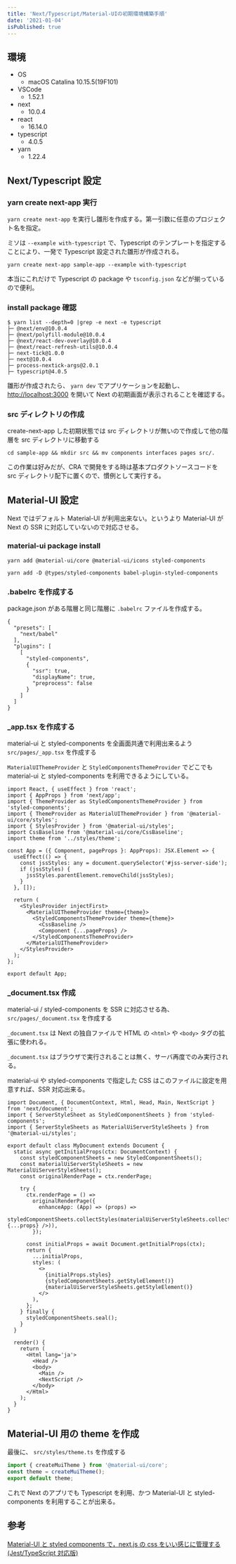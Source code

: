 ```yaml
---
title: 'Next/Typescript/Material-UIの初期環境構築手順'
date: '2021-01-04'
isPublished: true
---
```


## 環境

- OS
  - macOS Catalina 10.15.5(19F101)
- VSCode
  - 1.52.1
- next
  - 10.0.4
- react
  - 16.14.0
- typescript
  - 4.0.5
- yarn
  - 1.22.4

## Next/Typescript 設定

### yarn create next-app 実行

`yarn create next-app` を実行し雛形を作成する。第一引数に任意のプロジェクト名を指定。

ミソは `--example with-typescript` で、Typescript のテンプレートを指定することにより、一発で Typescript 設定された雛形が作成される。

```
yarn create next-app sample-app --example with-typescript
```

本当にこれだけで Typescript の package や `tsconfig.json` などが揃っているので便利。

### install package 確認

```
$ yarn list --depth=0 |grep -e next -e typescript
├─ @next/env@10.0.4
├─ @next/polyfill-module@10.0.4
├─ @next/react-dev-overlay@10.0.4
├─ @next/react-refresh-utils@10.0.4
├─ next-tick@1.0.0
├─ next@10.0.4
├─ process-nextick-args@2.0.1
├─ typescript@4.0.5
```

雛形が作成されたら、 `yarn dev` でアプリケーションを起動し、 [http://localhost:3000](http://localhost:3000) を開いて Next の初期画面が表示されることを確認する。

### src ディレクトリの作成

create-next-app した初期状態では src ディレクトリが無いので作成して他の階層を src ディレクトリに移動する

```
cd sample-app && mkdir src && mv components interfaces pages src/.
```

この作業は好みだが、CRA で開発をする時は基本プロダクトソースコードを src ディレクトリ配下に置くので、慣例として実行する。

## Material-UI 設定

Next ではデフォルト Material-UI が利用出来ない。というより Material-UI が Next の SSR に対応していないので対応させる。

### material-ui package install

```
yarn add @material-ui/core @material-ui/icons styled-components
```

```
yarn add -D @types/styled-components babel-plugin-styled-components
```

### .babelrc を作成する

package.json がある階層と同じ階層に `.babelrc` ファイルを作成する。

```json:.babelrc
{
  "presets": [
    "next/babel"
  ],
  "plugins": [
    [
      "styled-components",
      {
        "ssr": true,
        "displayName": true,
        "preprocess": false
      }
    ]
  ]
}
```

### \_app.tsx を作成する

material-ui と styled-components を全画面共通で利用出来るよう `src/pages/_app.tsx` を作成する

`MaterialUIThemeProvider` と `StyledComponentsThemeProvider` でどこでも material-ui と styled-components を利用できるようにしている。

```jsx:_app.tsx
import React, { useEffect } from 'react';
import { AppProps } from 'next/app';
import { ThemeProvider as StyledComponentsThemeProvider } from 'styled-components';
import { ThemeProvider as MaterialUIThemeProvider } from '@material-ui/core/styles';
import { StylesProvider } from '@material-ui/styles';
import CssBaseline from '@material-ui/core/CssBaseline';
import theme from '../styles/theme';

const App = ({ Component, pageProps }: AppProps): JSX.Element => {
  useEffect(() => {
    const jssStyles: any = document.querySelector('#jss-server-side');
    if (jssStyles) {
      jssStyles.parentElement.removeChild(jssStyles);
    }
  }, []);

  return (
    <StylesProvider injectFirst>
      <MaterialUIThemeProvider theme={theme}>
        <StyledComponentsThemeProvider theme={theme}>
          <CssBaseline />
          <Component {...pageProps} />
        </StyledComponentsThemeProvider>
      </MaterialUIThemeProvider>
    </StylesProvider>
  );
};

export default App;
```

### \_document.tsx 作成

material-ui / styled-components を SSR に対応させる為、 `src/pages/_document.tsx` を作成する

`_document.tsx` は Next の独自ファイルで HTML の `<html>` や `<body>` タグの拡張に使われる。

`_document.tsx` はブラウザで実行されることは無く、サーバ再度でのみ実行される。

material-ui や styled-components で指定した CSS はこのファイルに設定を用意すれば、SSR 対応出来る。

```jsx:_document.tsx
import Document, { DocumentContext, Html, Head, Main, NextScript } from 'next/document';
import { ServerStyleSheet as StyledComponentSheets } from 'styled-components';
import { ServerStyleSheets as MaterialUiServerStyleSheets } from '@material-ui/styles';

export default class MyDocument extends Document {
  static async getInitialProps(ctx: DocumentContext) {
    const styledComponentSheets = new StyledComponentSheets();
    const materialUiServerStyleSheets = new MaterialUiServerStyleSheets();
    const originalRenderPage = ctx.renderPage;

    try {
      ctx.renderPage = () =>
        originalRenderPage({
          enhanceApp: (App) => (props) =>
            styledComponentSheets.collectStyles(materialUiServerStyleSheets.collect(<App {...props} />)),
        });

      const initialProps = await Document.getInitialProps(ctx);
      return {
        ...initialProps,
        styles: (
          <>
            {initialProps.styles}
            {styledComponentSheets.getStyleElement()}
            {materialUiServerStyleSheets.getStyleElement()}
          </>
        ),
      };
    } finally {
      styledComponentSheets.seal();
    }
  }

  render() {
    return (
      <Html lang='ja'>
        <Head />
        <body>
          <Main />
          <NextScript />
        </body>
      </Html>
    );
  }
}
```

## Material-UI 用の theme を作成

最後に、 `src/styles/theme.ts` を作成する

```ts:theme.ts
import { createMuiTheme } from '@material-ui/core';
const theme = createMuiTheme();
export default theme;
```

これで Next のアプリでも Typescript を利用、かつ Material-UI と styled-components を利用することが出来る。

## 参考

[Material-UI と styled components で，next.js の css をいい感じに管理する (Jest/TypeScript 対応版)](https://qiita.com/o3c9/items/2551820edc156704edba)
